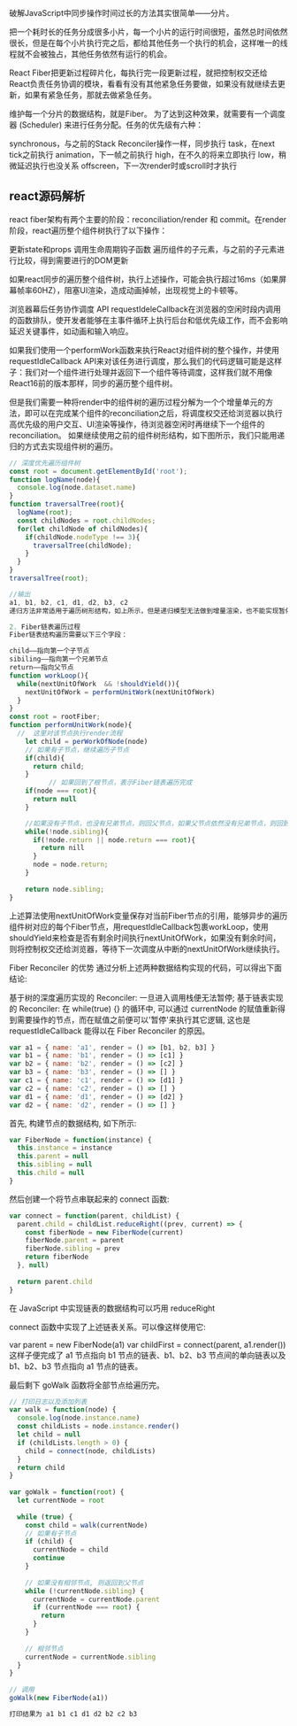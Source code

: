 

破解JavaScript中同步操作时间过长的方法其实很简单——分片。

把一个耗时长的任务分成很多小片，每一个小片的运行时间很短，虽然总时间依然很长，但是在每个小片执行完之后，都给其他任务一个执行的机会，这样唯一的线程就不会被独占，其他任务依然有运行的机会。

React Fiber把更新过程碎片化，每执行完一段更新过程，就把控制权交还给React负责任务协调的模块，看看有没有其他紧急任务要做，如果没有就继续去更新，如果有紧急任务，那就去做紧急任务。

维护每一个分片的数据结构，就是Fiber。
为了达到这种效果，就需要有一个调度器 (Scheduler) 来进行任务分配。任务的优先级有六种：

synchronous，与之前的Stack Reconciler操作一样，同步执行
task，在next tick之前执行
animation，下一帧之前执行
high，在不久的将来立即执行
low，稍微延迟执行也没关系
offscreen，下一次render时或scroll时才执行

## react源码解析

react fiber架构有两个主要的阶段：reconciliation/render 和 commit。在render阶段，react遍历整个组件树执行了以下操作：

更新state和props
调用生命周期钩子函数
遍历组件的子元素，与之前的子元素进行比较，得到需要进行的DOM更新

如果react同步的遍历整个组件树，执行上述操作，可能会执行超过16ms（如果屏幕帧率60HZ），阻塞UI渲染，造成动画掉帧，出现视觉上的卡顿等。

浏览器幕后任务协作调度 API requestIdeleCallback在浏览器的空闲时段内调用的函数排队，使开发者能够在主事件循环上执行后台和低优先级工作，而不会影响延迟关键事件，如动画和输入响应。

如果我们使用一个performWork函数来执行React对组件树的整个操作，并使用requestIdleCallback API来对该任务进行调度，那么我们的代码逻辑可能是这样子：我们对一个组件进行处理并返回下一个组件等待调度，这样我们就不用像React16前的版本那样，同步的遍历整个组件树。


但是我们需要一种将render中的组件树的遍历过程分解为一个个增量单元的方法，即可以在完成某个组件的reconciliation之后，将调度权交还给浏览器以执行高优先级的用户交互、UI渲染等操作，待浏览器空闲时再继续下一个组件的reconciliation。 如果继续使用之前的组件树形结构，如下图所示，我们只能用递归的方式去实现组件树的遍历。
```javascript
// 深度优先遍历组件树
const root = document.getElementById('root');
function logName(node){
  console.log(node.dataset.name)
}
function traversalTree(root){
  logName(root);
  const childNodes = root.childNodes;
  for(let childNode of childNodes){
    if(childNode.nodeType !== 3){
      traversalTree(childNode);
    } 
  }
}
traversalTree(root);

//输出
a1, b1, b2, c1, d1, d2, b3, c2
递归方法非常适用于遍历树形结构，如上所示，但是递归模型无法做到增量渲染，也不能实现暂停某个组件的渲染并在浏览器空闲的时候继续执行。所以React采用了基于链表的Fiber模型

2. Fiber链表遍历过程
Fiber链表结构遍历需要以下三个字段：

child——指向第一个子节点
sibiling——指向第一个兄弟节点
return——指向父节点
function workLoop(){
  while(nextUnitOfWork  && !shouldYield()){
    nextUnitOfWork = performUnitWork(nextUnitOfWork)
  }
}
const root = rootFiber;
function performUnitWork(node){
  //  这里对该节点执行render流程
    let child = perWorkOfNode(node)
    // 如果有子节点，继续遍历子节点
    if(child){
      return child;
    }
          // 如果回到了根节点，表示Fiber链表遍历完成
    if(node === root){
      return null
    }

    //如果没有子节点，也没有兄弟节点，则回父节点，如果父节点依然没有兄弟节点，则回到更上一层节点
    while(!node.sibling){
      if(!node.return || node.return === root){
        return nill
      }
      node = node.return;
    }
   
    return node.sibling;
}
```
上述算法使用nextUnitOfWork变量保存对当前Fiber节点的引用，能够异步的遍历组件树对应的每个Fiber节点，用requestIdleCallback包裹workLoop，使用shouldYield来检查是否有剩余时间执行nextUnitOfWork，如果没有剩余时间，则将控制权交还给浏览器，等待下一次调度从中断的nextUnitOfWork继续执行。


Fiber Reconciler 的优势
通过分析上述两种数据结构实现的代码，可以得出下面结论:

基于树的深度遍历实现的 Reconciler: 一旦进入调用栈便无法暂停;
基于链表实现的 Reconciler: 在 while(true) {} 的循环中, 可以通过 currentNode 的赋值重新得到需要操作的节点，而在赋值之前便可以'暂停'来执行其它逻辑, 这也是 requestIdleCallback 能得以在 Fiber Reconciler 的原因。

```javascript
var a1 = { name: 'a1', render = () => [b1, b2, b3] }
var b1 = { name: 'b1', render = () => [c1] }
var b2 = { name: 'b2', render = () => [c2] }
var b3 = { name: 'b3', render = () => [] }
var c1 = { name: 'c1', render = () => [d1] }
var c2 = { name: 'c2', render = () => [] }
var d1 = { name: 'd1', render = () => [d2] }
var d2 = { name: 'd2', render = () => [] }
```
首先, 构建节点的数据结构, 如下所示:
```javascript
var FiberNode = function(instance) {
  this.instance = instance
  this.parent = null
  this.sibling = null
  this.child = null
}
```
然后创建一个将节点串联起来的 connect 函数:
```javascript
var connect = function(parent, childList) {
  parent.child = childList.reduceRight((prev, current) => {
    const fiberNode = new FiberNode(current)
    fiberNode.parent = parent
    fiberNode.sibling = prev
    return fiberNode
  }, null)
 
  return parent.child
}
```
在 JavaScript 中实现链表的数据结构可以巧用 reduceRight

connect 函数中实现了上述链表关系。可以像这样使用它:

var parent = new FiberNode(a1)
var childFirst = connect(parent, a1.render())
这样子便完成了 a1 节点指向 b1 节点的链表、b1、b2、b3 节点间的单向链表以及 b1、b2、b3 节点指向 a1 节点的链表。

最后剩下 goWalk 函数将全部节点给遍历完。
```javascript
// 打印日志以及添加列表
var walk = function(node) {
  console.log(node.instance.name)
  const childLists = node.instance.render()
  let child = null
  if (childLists.length > 0) {
    child = connect(node, childLists)
  }
  return child
}
 
var goWalk = function(root) {
  let currentNode = root
 
  while (true) {
    const child = walk(currentNode)
    // 如果有子节点
    if (child) {
      currentNode = child
      continue
    }
 
    // 如果没有相邻节点, 则返回到父节点
    while (!currentNode.sibling) {
      currentNode = currentNode.parent
      if (currentNode === root) {
        return
      }
    }
 
    // 相邻节点
    currentNode = currentNode.sibling
  }
}
 
// 调用
goWalk(new FiberNode(a1))

打印结果为 a1 b1 c1 d1 d2 b2 c2 b3
```
